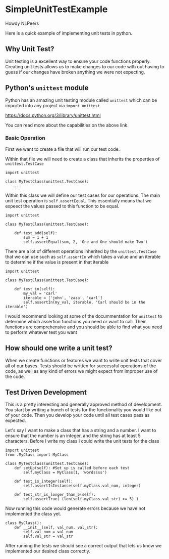 # SimpleUnitTestExample

Howdy NLPeers

Here is a quick example of implementing unit tests in python.

## Why Unit Test?

Unit testing is a excellent way to ensure your code functions properly. Creating unit tests allows us to make changes to our code with out having to guess if our changes have broken anything we were not expecting.


## Python's `unittest` module

Python has an amazing unit testing module called `unittest` which can be imported into any project via `import unittest`

https://docs.python.org/3/library/unittest.html 

You can read more about the capabilities on the above link.

### Basic Operation
First we want to create a file that will run our test code.

Within that file we will need to create a class that inherits the properties of `unittest.TestCase`

```
import unittest

class MyTestClass(unittest.TestCase):
    ...
```

Within this class we will define our test cases for our operations. The main unit test operation is `self.assertEqual`. This essentially means that we expeect the values passed to this function to be equal.


```
import unittest

class MyTestClass(unittest.TestCase):
    
    def test_add(self):
        sum = 1 + 1
        self.assertEqual(sum, 2, 'One and One should make Two')
```

There are a lot of different operations inherited by the `unittest.TestCase` that we can use such as `self.assertIn` which takes a value and an iterable to determine if the value is present in that iterable

```
import unittest

class MyTestClass(unittest.TestCase):
    
    def test_in(self):
        my_val = 'carl'
        iterable = ['john', 'zaza', 'carl']
        self.assertIn(my_val, iterable, 'Carl should be in the iterable')
```

I would recommend looking at some of the docummentation for `unittest` to determine which assertion functions you need or want to call. Their functions are comprehensive and you should be able to find what you need to perform whatever test you want 

## How should one write a unit test?

When we create functions or features we want to write unit tests that cover all of our bases. Tests should be written for successful operations of the code, as well as any kind of errors we might expect from improper use of the code.


## Test Driven Development

This is a pretty interesting and generally approved method of development. You start by writing a bunch of tests for the functionality you would like out of your code. Then you develop your code until all test cases pass as expected. 

Let's say I want to make a class that has a string and a number. I want to ensure that the number is an integer, and the string has at least 5 characters. Before I write my class I could write the unit tests for the class 

```
import unittest
from .MyClass import MyClass

class MyTestClass(unittest.TestCase):
    def setUp(self): #Set up is called before each test
        self.myClass = MyClass(1, 'wordssss')
    
    def test_is_integer(self):
        self.assertIsInstance(self.myClass.val_num, integer)
    
    def test_str_is_longer_than_5(self):
        self.assertTrue( (len(self.myClass.val_str) >= 5) )

```

Now running this code would generate errors because we have not implemented the class yet.

```
class MyClass():
    def __init__(self, val_num, val_str):
        self.val_num = val_num
        self.val_str = val_str
```

After running the tests we should see a correct output that lets us know we implemented our desired class correctly.

